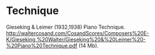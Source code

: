 # Technique

Gieseking & Leimer (1932,1938) Piano Technique. http://waltercosand.com/CosandScores/Composers%20E-K/Gieseking,%20Walter/Gieseking%20&%20Leimer%20-%20Piano%20Technique.pdf (14 Mb).
